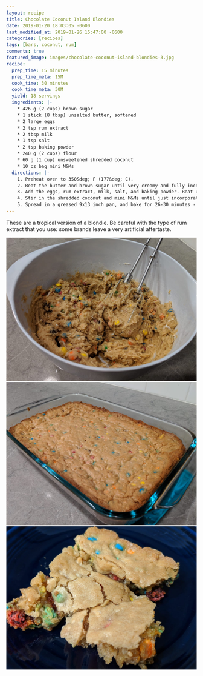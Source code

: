 ```yaml
---
layout: recipe
title: Chocolate Coconut Island Blondies
date: 2019-01-20 18:03:05 -0600
last_modified_at: 2019-01-26 15:47:00 -0600
categories: [recipes]
tags: [bars, coconut, rum]
comments: true
featured_image: images/chocolate-coconut-island-blondies-3.jpg
recipe:
  prep_time: 15 minutes
  prep_time_meta: 15M
  cook_time: 30 minutes
  cook_time_meta: 30M
  yield: 18 servings
  ingredients: |-
    * 426 g (2 cups) brown sugar
    * 1 stick (8 tbsp) unsalted butter, softened
    * 2 large eggs
    * 2 tsp rum extract
    * 2 tbsp milk
    * 1 tsp salt
    * 2 tsp baking powder
    * 240 g (2 cups) flour
    * 60 g (1 cup) unsweetened shredded coconut
    * 10 oz bag mini M&Ms
  directions: |-
    1. Preheat oven to 350&deg; F (177&deg; C).
    2. Beat the butter and brown sugar until very creamy and fully incorporated.
    3. Add the eggs, rum extract, milk, salt, and baking powder. Beat until fully incorporated.
    4. Stir in the shredded coconut and mini M&Ms until just incorporated. Do not over-mix.
    5. Spread in a greased 9x13 inch pan, and bake for 26-30 minutes - or until your desired firmness. Let cool completely before cutting.
---
```

These are a tropical version of a blondie. Be careful with the type of rum extract that you use: some brands leave a very artificial aftertaste.

![Mixed blondie dough in bowl](/images/chocolate-coconut-island-blondies-1.jpg)
![Cookied blondie bars](/images/chocolate-coconut-island-blondies-2.jpg)
![An individual blondie bar](/images/chocolate-coconut-island-blondies-3.jpg)
